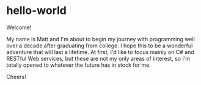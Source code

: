 # hello-world

Welcome!

My name is Matt and I'm about to begin my journey with programming well over a decade after graduating from college.
I hope this to be a wonderful adventure that will last a lifetime.
At first, I'd like to focus mainly on C# and RESTful Web services, but these are not my only areas of interest, so I'm totally opened to whatever the future has in stock for me.

Cheers!
